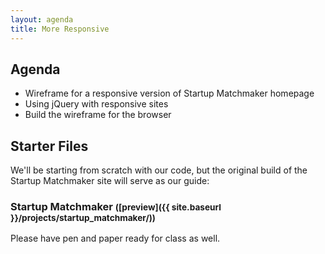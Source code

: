 ```yaml
---
layout: agenda
title: More Responsive
---
```


## Agenda

- Wireframe for a responsive version of Startup Matchmaker homepage
- Using jQuery with responsive sites
- Build the wireframe for the browser

## Starter Files

We'll be starting from scratch with our code, but the original build of the Startup Matchmaker site will serve as our guide:

### Startup Matchmaker <small>([preview]({{ site.baseurl }}/projects/startup_matchmaker/))</small>

Please have pen and paper ready for class as well.
